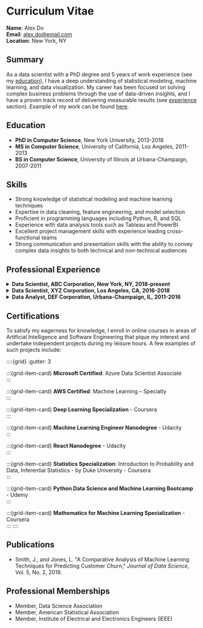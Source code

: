 # Curriculum Vitae

**Name**: Alex Do  
**Email**: alex.do@email.com  
**Location**: New York, NY

## Summary
As a data scientist with a PhD degree and 5 years of work experience (see my [education](#education)), I have a deep understanding of statistical modeling, machine learning, and data visualization. My career has been focused on solving complex business problems through the use of data-driven insights, and I have a proven track record of delivering measurable results (see [experience](#professional-experience) section). Example of my work can be found [here](analysis_example.ipynb).

## Education 
- **PhD in Computer Science**, New York University, 2013-2018
- **MS in Computer Science**, University of California, Los Angeles, 2011-2013
- **BS in Computer Science**, University of Illinois at Urbana-Champaign, 2007-2011

## Skills 
- Strong knowledge of statistical modeling and machine learning techniques
- Expertise in data cleaning, feature engineering, and model selection
- Proficient in programming languages including Python, R, and SQL
- Experience with data analysis tools such as Tableau and PowerBI
- Excellent project management skills with experience leading cross-functional teams
- Strong communication and presentation skills with the ability to convey complex data insights to both technical and non-technical audiences

## Professional Experience

<details>
<summary><strong>Data Scientist, ABC Corporation, New York, NY, 2018-present</strong></summary>
- Lead data scientist for a team of five data scientists working on projects in finance, healthcare, and retail industries
- Developed machine learning models to predict customer churn and identify upsell opportunities for a retail client, resulting in a 20% increase in revenue
- Created a dashboard to visualize customer engagement metrics for a healthcare client, resulting in a 15% increase in patient satisfaction scores
- Conducted data analysis and provided recommendations to executive leadership on strategic initiatives
- Mentored junior data scientists on best practices for data analysis and machine learning
</details>

<details>
<summary><strong>Data Scientist, XYZ Corporation, Los Angeles, CA, 2016-2018</strong></summary>
- Conducted data analysis to identify opportunities for cost savings in the supply chain, resulting in a 10% reduction in supply chain costs
- Developed machine learning models to predict customer behavior for a financial client, resulting in a 25% increase in loan approvals
- Created a dashboard to visualize key performance metrics for a marketing campaign, resulting in a 30% increase in conversions
- Collaborated with cross-functional teams to develop and implement data-driven solutions
</details>

<details>
<summary><strong>Data Analyst, DEF Corporation, Urbana-Champaign, IL, 2011-2016</strong></summary>
- Conducted data analysis to identify opportunities for process improvement in manufacturing operations
- Created reports and dashboards to visualize key performance metrics for executive leadership
- Collaborated with cross-functional teams to implement process improvements
</details>

## Certifications
To satisfy my eagerness for knowledge, I enroll in online courses in areas of Artificial Intelligence and Software Engineering that pique my interest and undertake independent projects during my leisure hours. A few examples of such projects include:

::::{grid}
:gutter: 3

:::{grid-item-card} 
**Microsoft Certified**: Azure Data Scientist Associate  
:::

:::{grid-item-card} 
**AWS Certified**: Machine Learning – Specialty  
:::

:::{grid-item-card} 
**Deep Learning Specialization** - Coursera  
:::

:::{grid-item-card} 
**Machine Learning Engineer Nanodegree** - Udacity  
:::

:::{grid-item-card} 
**React Nanodegree** - Udacity  
:::

:::{grid-item-card} 
**Statistics Specialization**: Introduction to Probability and Data, Inferential Statistics - by Duke University - Coursera  
:::

:::{grid-item-card} 
**Python Data Science and Machine Learning Bootcamp** - Udemy  
:::

:::{grid-item-card} 
**Mathematics for Machine Learning Specialization** - Coursera  
:::
::::

## Publications
- Smith, J., and Jones, L. "A Comparative Analysis of Machine Learning Techniques for Predicting Customer Churn," *Journal of Data Science*, Vol. 5, No. 2, 2019.

## Professional Memberships
- Member, Data Science Association
- Member, American Statistical Association
- Member, Institute of Electrical and Electronics Engineers (IEEE)

